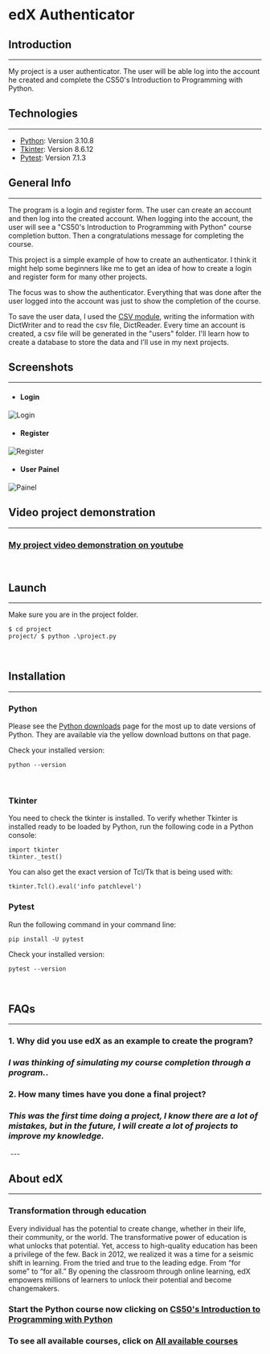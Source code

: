 # **edX Authenticator**


## **Introduction**
***
My project is a user authenticator. The user will be able log into the account he created and complete the CS50's Introduction to Programming with Python.


## **Technologies**
***
* [Python](https://www.python.org/): Version 3.10.8
* [Tkinter](https://tkdocs.com/): Version 8.6.12
* [Pytest](https://pytest.org/): Version 7.1.3


## **General Info**
***
The program is a login and register form. The user can create an account and then log into the created account. When logging into the account, the user will see a "CS50's Introduction to Programming with Python" course completion button. Then a congratulations message for completing the course.

This project is a simple example of how to create an authenticator. I think it might help some beginners like me to get an idea of how to create a login and register form for many other projects.

The focus was to show the authenticator. Everything that was done after the user logged into the account was just to show the completion of the course.

To save the user data, I used the [CSV module](https://docs.python.org/3/library/csv.html), writing the information with DictWriter and to read the csv file, DictReader. Every time an account is created, a csv file will be generated in the "users" folder. I'll learn how to create a database to store the data and I'll use in my next projects.


## **Screenshots**
***
* #### Login
![Login](screenshots/login_final.png)

* #### Register
![Register](screenshots/register_final.png)

* #### User Painel
![Painel](screenshots/painel_final.png)


## **Video project demonstration**
***

### [My project video demonstration on youtube](https://www.youtube.com/)
 

## **Launch**
***
Make sure you are in the project folder.
```
$ cd project
project/ $ python .\project.py
```
 
 
## **Installation**
***
### **Python**
Please see the [Python downloads](https://www.python.org/downloads/) page for the most up to date versions of Python. They are available via the yellow download buttons on that page.

Check your installed version:
```
python --version
```
 
### **Tkinter**
You need to check the tkinter is installed. To verify whether Tkinter is installed ready to be loaded by Python, run the following code in a Python console:
```
import tkinter
tkinter._test()
```
You can also get the exact version of Tcl/Tk that is being used with:
```
tkinter.Tcl().eval('info patchlevel')
```

### **Pytest**
Run the following command in your command line:
```
pip install -U pytest
```
Check your installed version:
```
pytest --version
```
 
 
## **FAQs**
***
### 1. **Why did you use edX as an example to create the program?**
### _I was thinking of simulating my course completion through a program._. 

### 2. **How many times have you done a final project?** 
### _This was the first time doing a project, I know there are a lot of mistakes, but in the future, I will create a lot of projects to improve my knowledge._
 ---

## **About edX**
***
### **Transformation through education**

Every individual has the potential to create change, whether in their life, their community, or the world. The transformative power of education is what unlocks that potential. Yet, access to high-quality education has been a privilege of the few. Back in 2012, we realized it was a time for a seismic shift in learning. From the tried and true to the leading edge. From “for some” to “for all.” By opening the classroom through online learning, edX empowers millions of learners to unlock their potential and become changemakers.

### **Start the Python course now clicking on [CS50's Introduction to Programming with Python](https://www.edx.org/course/cs50s-introduction-to-programming-with-python)**
### **To see all available courses, click on [All available courses](https://www.edx.org/search?tab=course)**

